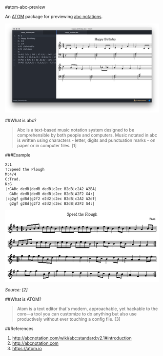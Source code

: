 #atom-abc-preview

An [ATOM](https://atom.io) package for previewing [abc notations](http://abcnotation.com/wiki/abc:standard:v2.1).

![Screenshot](screenshot.png)

##What is abc?
>Abc is a text-based music notation system designed to be comprehensible by both people and computers. Music notated in abc is written using characters - letter, digits and punctuation marks - on paper or in computer files. [1]

###Example
```
X:1
T:Speed the Plough
M:4/4
C:Trad.
K:G
|:GABc dedB|dedB dedB|c2ec B2dB|c2A2 A2BA|
  GABc dedB|dedB dedB|c2ec B2dB|A2F2 G4:|
|:g2gf gdBd|g2f2 e2d2|c2ec B2dB|c2A2 A2df|
  g2gf g2Bd|g2f2 e2d2|c2ec B2dB|A2F2 G4:|
```
![abc example rendering](abc-rendering-example.png)

*Source: [2]*

##What is ATOM?
>Atom is a text editor that's modern, approachable, yet hackable to the core—a tool you can customize to do anything but also use productively without ever touching a config file. [3]

##References
1. http://abcnotation.com/wiki/abc:standard:v2.1#introduction
2. http://abcnotation.com
3. https://atom.io
